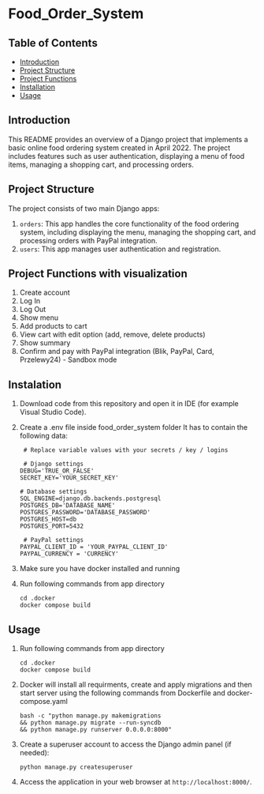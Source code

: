 # Food_Order_System

## Table of Contents

- [Introduction](#introduction)
- [Project Structure](#project-structure)
- [Project Functions](#project-functions-with-visualization)
- [Installation](#instalation)
- [Usage](#usage)

## Introduction

This README provides an overview of a Django project that implements a basic online food ordering system created in April 2022. The project includes features such as user authentication, displaying a menu of food items, managing a shopping cart, and processing orders.

## Project Structure

The project consists of two main Django apps:

1. `orders`: This app handles the core functionality of the food ordering system, including displaying the menu, managing the shopping cart, and processing orders with PayPal integration.
2. `users`: This app manages user authentication and registration.

## Project Functions with visualization

1. Create account
2. Log In
3. Log Out
4. Show menu
5. Add products to cart
6. View cart with edit option (add, remove, delete products)
7. Show summary
8. Confirm and pay with PayPal integration (Blik, PayPal, Card, Przelewy24) - Sandbox mode

## Instalation

1. Download code from this repository and open it in IDE (for example Visual Studio Code).

2. Create a .env file inside food_order_system folder
   It has to contain the following data:

   ```
    # Replace variable values with your secrets / key / logins

    # Django settings
   DEBUG='TRUE_OR_FALSE'
   SECRET_KEY='YOUR_SECRET_KEY'

   # Database settings
   SQL_ENGINE=django.db.backends.postgresql
   POSTGRES_DB='DATABASE_NAME'
   POSTGRES_PASSWORD='DATABASE_PASSWORD'
   POSTGRES_HOST=db
   POSTGRES_PORT=5432

    # PayPal settings
   PAYPAL_CLIENT_ID = 'YOUR_PAYPAL_CLIENT_ID'
   PAYPAL_CURRENCY = 'CURRENCY'
   ```

3. Make sure you have docker installed and running

4. Run following commands from app directory

   ```
   cd .docker
   docker compose build
   ```

## Usage

1. Run following commands from app directory

   ```
   cd .docker
   docker compose build
   ```

2. Docker will install all requirments, create and apply migrations and then start server using the following commands from Dockerfile and docker-compose.yaml

   ```
   bash -c "python manage.py makemigrations
   && python manage.py migrate --run-syncdb
   && python manage.py runserver 0.0.0.0:8000"
   ```

3. Create a superuser account to access the Django admin panel (if needed):

   ```
   python manage.py createsuperuser
   ```

4. Access the application in your web browser at `http://localhost:8000/`.
